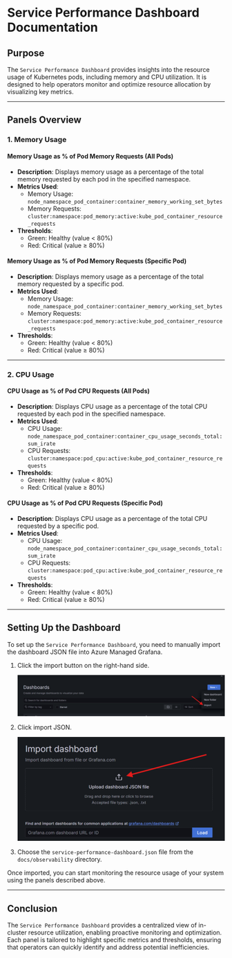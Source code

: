 # Service Performance Dashboard Documentation

## Purpose

The `Service Performance Dashboard` provides insights into the resource usage of Kubernetes pods, including memory and CPU utilization. It is designed to help operators monitor and optimize resource allocation by visualizing key metrics.

---

## Panels Overview

### 1. **Memory Usage**

#### **Memory Usage as % of Pod Memory Requests (All Pods)**

- **Description**: Displays memory usage as a percentage of the total memory requested by each pod in the specified namespace.
- **Metrics Used**:
  - Memory Usage: `node_namespace_pod_container:container_memory_working_set_bytes`
  - Memory Requests: `cluster:namespace:pod_memory:active:kube_pod_container_resource_requests`
- **Thresholds**:
  - Green: Healthy (value < 80%)
  - Red: Critical (value ≥ 80%)

#### **Memory Usage as % of Pod Memory Requests (Specific Pod)**

- **Description**: Displays memory usage as a percentage of the total memory requested by a specific pod.
- **Metrics Used**:
  - Memory Usage: `node_namespace_pod_container:container_memory_working_set_bytes`
  - Memory Requests: `cluster:namespace:pod_memory:active:kube_pod_container_resource_requests`
- **Thresholds**:
  - Green: Healthy (value < 80%)
  - Red: Critical (value ≥ 80%)

---

### 2. **CPU Usage**

#### **CPU Usage as % of Pod CPU Requests (All Pods)**

- **Description**: Displays CPU usage as a percentage of the total CPU requested by each pod in the specified namespace.
- **Metrics Used**:
  - CPU Usage: `node_namespace_pod_container:container_cpu_usage_seconds_total:sum_irate`
  - CPU Requests: `cluster:namespace:pod_cpu:active:kube_pod_container_resource_requests`
- **Thresholds**:
  - Green: Healthy (value < 80%)
  - Red: Critical (value ≥ 80%)

#### **CPU Usage as % of Pod CPU Requests (Specific Pod)**

- **Description**: Displays CPU usage as a percentage of the total CPU requested by a specific pod.
- **Metrics Used**:
  - CPU Usage: `node_namespace_pod_container:container_cpu_usage_seconds_total:sum_irate`
  - CPU Requests: `cluster:namespace:pod_cpu:active:kube_pod_container_resource_requests`
- **Thresholds**:
  - Green: Healthy (value < 80%)
  - Red: Critical (value ≥ 80%)

---

## Setting Up the Dashboard

To set up the `Service Performance Dashboard`, you need to manually import the dashboard JSON file into Azure Managed Grafana.

1. Click the import button on the right-hand side.

   ![import button](./assets/import-button.png)

2. Click import JSON.

   ![import json](./assets/import-json.png)

3. Choose the `service-performance-dashboard.json` file from the `docs/observability` directory.

Once imported, you can start monitoring the resource usage of your system using the panels described above.

---

## Conclusion

The `Service Performance Dashboard` provides a centralized view of in-cluster resource utilization, enabling proactive monitoring and optimization. Each panel is tailored to highlight specific metrics and thresholds, ensuring that operators can quickly identify and address potential inefficiencies.
